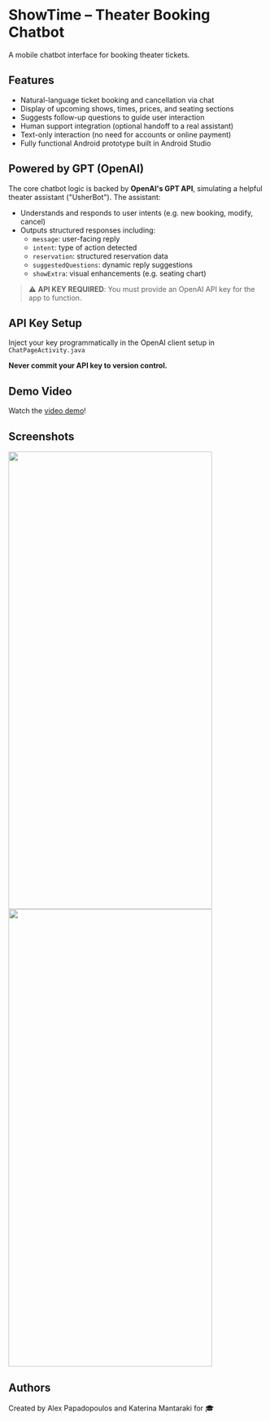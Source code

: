 # ShowTime – Theater Booking Chatbot

A mobile chatbot interface for booking theater tickets.

## Features

- Natural-language ticket booking and cancellation via chat
- Display of upcoming shows, times, prices, and seating sections
- Suggests follow-up questions to guide user interaction
- Human support integration (optional handoff to a real assistant)
- Text-only interaction (no need for accounts or online payment)
- Fully functional Android prototype built in Android Studio

## Powered by GPT (OpenAI)

The core chatbot logic is backed by **OpenAI's GPT API**, simulating a helpful theater assistant ("UsherBot"). The assistant:
- Understands and responds to user intents (e.g. new booking, modify, cancel)
- Outputs structured responses including:
    - `message`: user-facing reply
    - `intent`: type of action detected
    - `reservation`: structured reservation data
    - `suggestedQuestions`: dynamic reply suggestions
    - `showExtra`: visual enhancements (e.g. seating chart)

> ⚠️ **API KEY REQUIRED**: You must provide an OpenAI API key for the app to function.

## API Key Setup

Inject your key programmatically in the OpenAI client setup in `ChatPageActivity.java` 

**Never commit your API key to version control.**

## Demo Video

Watch the [video demo](https://www.loom.com/share/3626c753e3364b008128fa93cace793b)!

## Screenshots

<img src="https://github.com/user-attachments/assets/987693ce-5ef6-486e-ad5d-097dab7338ca" width="400" height="900">

<img src="https://github.com/user-attachments/assets/3366e6c1-e156-4068-ba3d-792cec056e58" width="400" height="900">

## Authors

Created by Alex Papadopoulos and Katerina Mantaraki for 🎓
